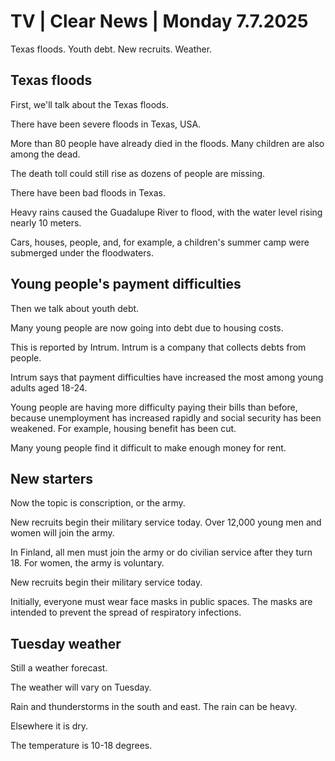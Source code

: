 # TV | Clear News | Monday 7.7.2025

Texas floods. Youth debt. New recruits. Weather.

## Texas floods

First, we'll talk about the Texas floods.

There have been severe floods in Texas, USA.

More than 80 people have already died in the floods. Many children are also among the dead.

The death toll could still rise as dozens of people are missing.

There have been bad floods in Texas.

Heavy rains caused the Guadalupe River to flood, with the water level rising nearly 10 meters.

Cars, houses, people, and, for example, a children's summer camp were submerged under the floodwaters.

## Young people's payment difficulties

Then we talk about youth debt.

Many young people are now going into debt due to housing costs.

This is reported by Intrum. Intrum is a company that collects debts from people.

Intrum says that payment difficulties have increased the most among young adults aged 18-24.

Young people are having more difficulty paying their bills than before, because unemployment has increased rapidly and social security has been weakened. For example, housing benefit has been cut.

Many young people find it difficult to make enough money for rent.

## New starters

Now the topic is conscription, or the army.

New recruits begin their military service today. Over 12,000 young men and women will join the army.

In Finland, all men must join the army or do civilian service after they turn 18. For women, the army is voluntary.

New recruits begin their military service today.

Initially, everyone must wear face masks in public spaces. The masks are intended to prevent the spread of respiratory infections.

## Tuesday weather

Still a weather forecast.

The weather will vary on Tuesday.

Rain and thunderstorms in the south and east. The rain can be heavy.

Elsewhere it is dry.

The temperature is 10-18 degrees.
